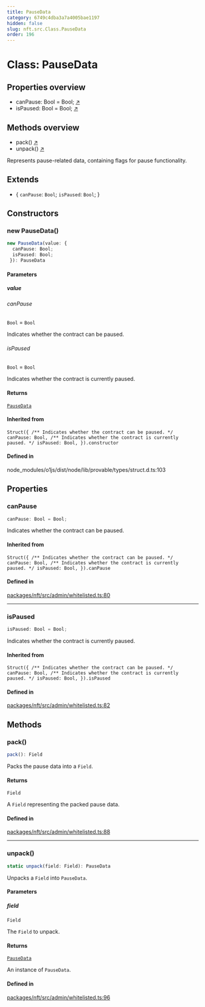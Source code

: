 ```yaml
---
title: PauseData
category: 6749c4dba3a7a4005bae1197
hidden: false
slug: nft.src.Class.PauseData
order: 196
---
```


# Class: PauseData

## Properties overview

- canPause:  Bool = Bool; [↗](#canpause)
- isPaused:  Bool = Bool; [↗](#ispaused)

## Methods overview

- pack() [↗](#pack)
- unpack() [↗](#unpack)

Represents pause-related data, containing flags for pause functionality.

## Extends

- \{
  `canPause`: `Bool`;
  `isPaused`: `Bool`;
 \}

## Constructors

### new PauseData()

```ts
new PauseData(value: {
  canPause: Bool;
  isPaused: Bool;
 }): PauseData
```

#### Parameters

##### value

###### canPause

`Bool` = `Bool`

Indicates whether the contract can be paused.

###### isPaused

`Bool` = `Bool`

Indicates whether the contract is currently paused.

#### Returns

[`PauseData`](nftsrcclasspausedata)

#### Inherited from

`Struct({
  /** Indicates whether the contract can be paused. */
  canPause: Bool,
  /** Indicates whether the contract is currently paused. */
  isPaused: Bool,
}).constructor`

#### Defined in

node\_modules/o1js/dist/node/lib/provable/types/struct.d.ts:103

## Properties

### canPause

```ts
canPause: Bool = Bool;
```

Indicates whether the contract can be paused.

#### Inherited from

`Struct({
  /** Indicates whether the contract can be paused. */
  canPause: Bool,
  /** Indicates whether the contract is currently paused. */
  isPaused: Bool,
}).canPause`

#### Defined in

[packages/nft/src/admin/whitelisted.ts:80](https://github.com/zkcloudworker/minatokens-lib/blob/main/packages/nft/src/admin/whitelisted.ts#L80)

***

### isPaused

```ts
isPaused: Bool = Bool;
```

Indicates whether the contract is currently paused.

#### Inherited from

`Struct({
  /** Indicates whether the contract can be paused. */
  canPause: Bool,
  /** Indicates whether the contract is currently paused. */
  isPaused: Bool,
}).isPaused`

#### Defined in

[packages/nft/src/admin/whitelisted.ts:82](https://github.com/zkcloudworker/minatokens-lib/blob/main/packages/nft/src/admin/whitelisted.ts#L82)

## Methods

### pack()

```ts
pack(): Field
```

Packs the pause data into a `Field`.

#### Returns

`Field`

A `Field` representing the packed pause data.

#### Defined in

[packages/nft/src/admin/whitelisted.ts:88](https://github.com/zkcloudworker/minatokens-lib/blob/main/packages/nft/src/admin/whitelisted.ts#L88)

***

### unpack()

```ts
static unpack(field: Field): PauseData
```

Unpacks a `Field` into `PauseData`.

#### Parameters

##### field

`Field`

The `Field` to unpack.

#### Returns

[`PauseData`](nftsrcclasspausedata)

An instance of `PauseData`.

#### Defined in

[packages/nft/src/admin/whitelisted.ts:96](https://github.com/zkcloudworker/minatokens-lib/blob/main/packages/nft/src/admin/whitelisted.ts#L96)
